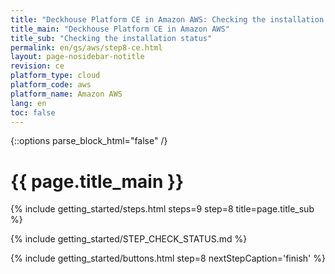 ```yaml
---
title: "Deckhouse Platform CE in Amazon AWS: Checking the installation status"
title_main: "Deckhouse Platform CE in Amazon AWS"
title_sub: "Checking the installation status"
permalink: en/gs/aws/step8-ce.html
layout: page-nosidebar-notitle
revision: ce
platform_type: cloud
platform_code: aws
platform_name: Amazon AWS
lang: en
toc: false
---
```


<link rel="stylesheet" type="text/css" href='{{ assets["getting-started.css"].digest_path }}' />

{::options parse_block_html="false" /}

<h1 class="docs__title">{{ page.title_main }}</h1>
{% include getting_started/steps.html steps=9 step=8 title=page.title_sub %}

{% include getting_started/STEP_CHECK_STATUS.md %}

{% include getting_started/buttons.html step=8 nextStepCaption='finish' %}
